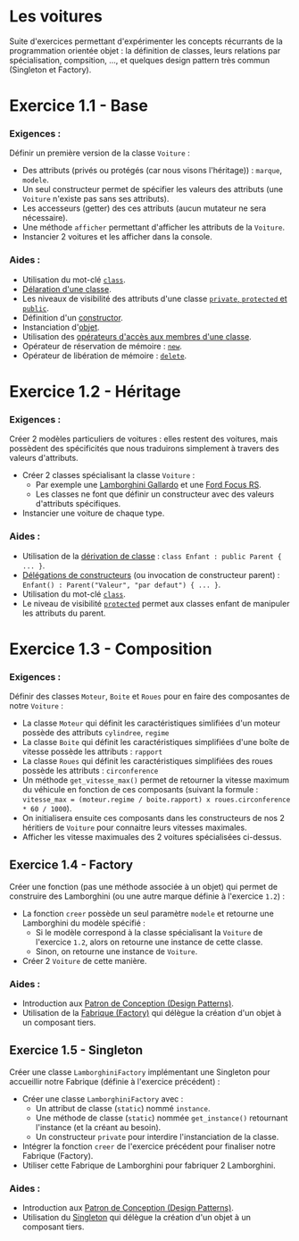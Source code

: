 # Les voitures

Suite d'exercices permettant d'expérimenter les concepts récurrants de la programmation orientée objet : la définition de classes, leurs relations par spécialisation, compsition, ..., et quelques design pattern très commun (Singleton et Factory).


# Exercice 1.1 - Base
### Exigences :
Définir un première version de la classe `Voiture` :
* Des attributs (privés ou protégés (car nous visons l'héritage)) : `marque`, `modele`.
* Un seul constructeur permet de spécifier les valeurs des attributs (une `Voiture` n'existe pas sans ses attributs).
* Les accesseurs (getter) des ces attributs (aucun mutateur ne sera nécessaire).
* Une méthode `afficher` permettant d'afficher les attributs de la `Voiture`.
* Instancier 2 voitures et les afficher dans la console.

### Aides :
* Utilisation du mot-clé [`class`](https://en.cppreference.com/w/cpp/keyword/class).
* [Délaration d'une classe](https://en.cppreference.com/w/cpp/language/class).
* Les niveaux de visibilité des attributs d'une classe [`private`, `protected` et `public`](https://en.cppreference.com/w/cpp/language/access).
* Définition d'un [constructor](https://en.cppreference.com/w/cpp/language/constructor).
* Instanciation d'[objet](https://en.cppreference.com/w/cpp/language/object).
* Utilisation des [opérateurs d'accès aux membres d'une classe](https://en.cppreference.com/w/cpp/language/operator_member_access#Built-in_member_access_operators).
* Opérateur de réservation de mémoire : [`new`](https://en.cppreference.com/w/cpp/language/new).
* Opérateur de libération de mémoire : [`delete`](https://en.cppreference.com/w/cpp/language/delete).


# Exercice 1.2 - Héritage
### Exigences :
Créer 2 modèles particuliers de voitures : elles restent des voitures, mais possèdent des spécificités que nous traduirons simplement à travers des valeurs d'attributs.
* Créer 2 classes spécialisant la classe `Voiture` :
    * Par exemple une [Lamborghini Gallardo](https://fr.wikipedia.org/wiki/Lamborghini_Gallardo) et une [Ford Focus RS](https://fr.wikipedia.org/wiki/Ford_Focus#Focus_IV_RS).
    * Les classes ne font que définir un constructeur avec des valeurs d'attributs spécifiques.
* Instancier une voiture de chaque type.

### Aides :
* Utilisation de la [dérivation de classe](https://en.cppreference.com/w/cpp/language/derived_class) : `class Enfant : public Parent { ... }`.
* [Délégations de constructeurs](https://en.cppreference.com/w/cpp/language/constructor#Delegating_constructor) (ou invocation de constructeur parent) : `Enfant() : Parent("Valeur", "par defaut") { ... }`.
* Utilisation du mot-clé [`class`](https://en.cppreference.com/w/cpp/keyword/class).
* Le niveau de visibilité [`protected`](https://en.cppreference.com/w/cpp/language/access) permet aux classes enfant de manipuler les attributs du parent.


# Exercice 1.3 - Composition
### Exigences :
Définir des classes `Moteur`, `Boite` et `Roues` pour en faire des composantes de notre `Voiture` :
* La classe `Moteur` qui définit les caractéristiques simlifiées d'un moteur possède des attributs `cylindree`, `regime`
* La classe `Boite` qui définit les caractéristiques simplifiées d'une boîte de vitesse possède les attributs : `rapport`
* La classe `Roues` qui définit les caractéristiques simplifiées des roues possède les attributs : `circonference`
* Un méthode `get_vitesse_max()` permet de retourner la vitesse maximum du véhicule en fonction de ces composants (suivant la formule : `vitesse_max = (moteur.regime / boite.rapport) x roues.circonference * 60 / 1000`).
* On initialisera ensuite ces composants dans les constructeurs de nos 2 héritiers de `Voiture` pour connaitre leurs vitesses maximales.
* Afficher les vitesse maximuales des 2 voitures spécialisées ci-dessus.


## Exercice 1.4 - Factory
Créer une fonction (pas une méthode associée à un objet) qui permet de construire des Lamborghini (ou une autre marque définie à l'exercice `1.2`) :
* La fonction `creer` possède un seul paramètre `modele` et retourne une Lamborghini du modèle spécifié :
    * Si le modèle correspond à la classe spécialisant la `Voiture` de l'exercice `1.2`, alors on retourne une instance de cette classe.
    * Sinon, on retourne une instance de `Voiture`.
* Créer 2 `Voiture` de cette manière.

### Aides :
* Introduction aux [Patron de Conception (Design Patterns)](https://fr.wikipedia.org/wiki/Patron_de_conception).
* Utilisation de la [Fabrique (Factory)](https://fr.wikipedia.org/wiki/Fabrique_(patron_de_conception)) qui délègue la création d'un objet à un composant tiers.


## Exercice 1.5 - Singleton
Créer une classe `LamborghiniFactory` implémentant une Singleton pour accueillir notre Fabrique (définie à l'exercice précédent) :
* Créer une classe `LamborghiniFactory` avec :
    * Un attribut de classe (`static`) nommé `instance`.
    * Une méthode de classe (`static`) nommée `get_instance()` retournant l'instance (et la créant au besoin).
    * Un constructeur `private` pour interdire l'instanciation de la classe.
* Intégrer la fonction `creer` de l'exercice précédent pour finaliser notre Fabrique (Factory).
* Utiliser cette Fabrique de Lamborghini pour fabriquer 2 Lamborghini.

### Aides :
* Introduction aux [Patron de Conception (Design Patterns)](https://fr.wikipedia.org/wiki/Patron_de_conception).
* Utilisation du [Singleton](https://fr.wikipedia.org/wiki/Singleton_(patron_de_conception)) qui délègue la création d'un objet à un composant tiers.
